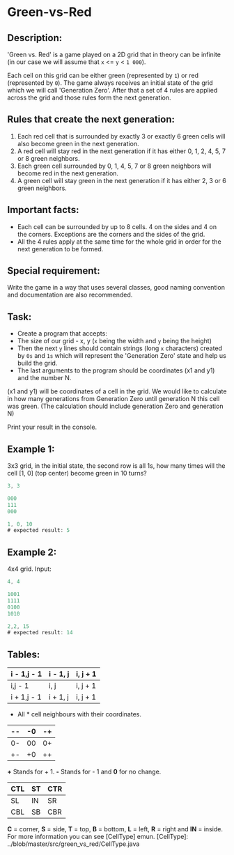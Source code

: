 # Green-vs-Red

## Description:
'Green vs. Red' is a game played on a 2D grid that in theory can be infinite (in our case we will assume that `x` <= `y` < `1 000`).

Each cell on this grid can be either green (represented by `1`) or red (represented by `0`). The game always receives an initial state of the grid which we will call 'Generation Zero'. After that a set of 4 rules are applied across the grid and those rules form the next generation.

## Rules that create the next generation:
1.	Each red cell that is surrounded by exactly 3 or exactly 6 green cells will also become green in the next generation.
2.	A red cell will stay red in the next generation if it has either 0, 1, 2, 4, 5, 7 or 8 green neighbors.
3.	Each green cell surrounded by 0, 1, 4, 5, 7 or 8 green neighbors will become red in the next generation.
4.	A green cell will stay green in the next generation if it has either 2, 3 or 6 green neighbors.

## Important facts:
* Each cell can be surrounded by up to 8 cells. 4 on the sides and 4 on the corners. Exceptions are the corners and the sides of the grid.
* All the 4 rules apply at the same time for the whole grid in order for the next generation to be formed.

## Special requirement: 
Write the game in a way that uses several classes, good naming convention and documentation are also recommended.

## Task:
* Create a program that accepts:
* The size of our grid - x, y (`x` being the width and `y` being the height)
* Then the next `y` lines should contain strings (long `x` characters) created by `0s` and `1s` which will 
represent the 'Generation Zero' state and help us build the grid.
* The last arguments to the program should be coordinates (x1 and y1) and the number N.

(x1 and y1) will be coordinates of a cell in the grid. We would like to calculate in how many generations from Generation Zero until generation N this cell was green. 
(The calculation should include generation Zero and generation N)

Print your result in the console.

## Example 1:
3x3 grid, in the initial state, the second row is all 1s, how many times will the cell [1, 0] (top center) become green in 10 turns?
```java
3, 3

000
111
000

1, 0, 10
# expected result: 5
```

## Example 2:
4x4 grid. Input:
```java
4, 4

1001
1111
0100
1010

2,2, 15
# expected result: 14
```

## Tables:
|i - 1,j - 1|i - 1, j|i, j + 1|
|---|---|---|
|i,j - 1|i, j|i, j + 1|
|i + 1,j - 1|i  + 1, j|i, j + 1|

- All * cell neighbours with their coordinates.

|--|-0|-+|
|---|---|---|
|0-|00|0+|
|+-|+0|++|

**+** Stands for + 1. **-** Stands for - 1 and **0** for no change.

|CTL|ST	|CTR|
|---|---|---|
|SL	|IN	|SR|
|CBL|SB	|CBR|

**C** = corner, **S** = side, **T** = top, **B** = bottom, **L** = left, **R** = right and **IN** = inside.
For more information you can see [CellType] emun. 
[CellType]: ../blob/master/src/green_vs_red/CellType.java
